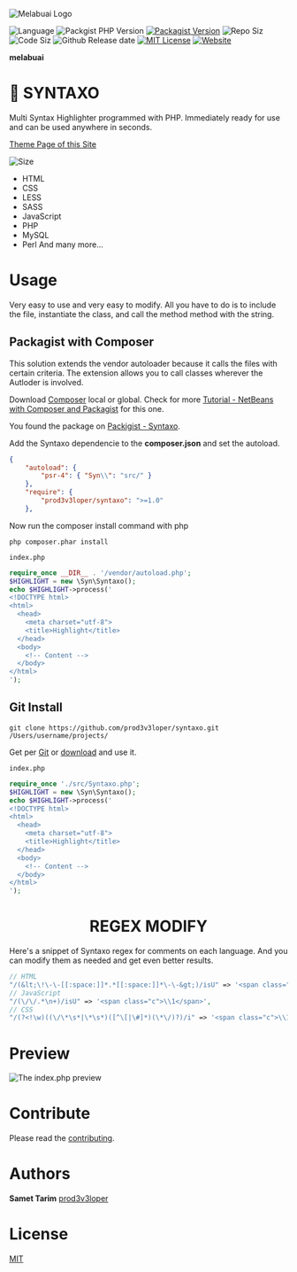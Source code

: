 ![Melabuai Logo](https://raw.githubusercontent.com/prod3v3loper/syntaxo/master/img/icon-MB.png "Melabuai Brand")

![Language](https://img.shields.io/github/languages/top/prod3v3loper/syntaxo.svg?style=flat "Language")
![Packgist PHP Version](https://img.shields.io/packagist/php-v/prod3v3loper/syntaxo.svg?style=flat "Packgist PHP Version")
[![Packagist Version](https://img.shields.io/packagist/v/prod3v3loper/syntaxo.svg?style=flat "Packigist Version")](https://packagist.org/packages/prod3v3loper/syntaxo "Packigist Version")
![Repo Siz](https://img.shields.io/github/repo-size/prod3v3loper/syntaxo.svg?style=flat "Repo Size")
![Code Siz](https://img.shields.io/github/languages/code-size/prod3v3loper/syntaxo.svg?style=flat "Code Size")
![Github Release date](https://img.shields.io/github/release/prod3v3loper/syntaxo.svg?style=flat "Github Release date")
[![MIT License](https://img.shields.io/packagist/l/prod3v3loper/syntaxo.svg?style=flat "MIT License")](https://github.com/prod3v3loper/syntaxo/blob/master/LICENSE "MIT License")
[![Website](https://img.shields.io/website-up-down-green-red/https/www.tnado.com/open-source-projects-by-prod3v3loper.svg?style=flat "Website")](https://www.tnado.com/open-source-projects-by-prod3v3loper/ "Website")

**melabuai**

# 🔮 SYNTAXO

Multi Syntax Highlighter programmed with PHP. Immediately ready for use and can be used anywhere in seconds.

[Theme Page of this Site](https://prod3v3loper.github.io/syntaxo/)                                            

![Size](https://img.shields.io/github/size/prod3v3loper/syntaxo/src/Syntaxo.php.svg "Size")

- HTML
- CSS
- LESS
- SASS
- JavaScript
- PHP
- MySQL
- Perl
And many more...

# Usage

Very easy to use and very easy to modify. All you have to do is to include the file, instantiate the class, and call the method method with the string.

## Packagist with Composer

This solution extends the vendor autoloader because it calls the files with certain criteria. The extension allows you to call classes wherever the Autloder is involved.

Download [Composer](https://getcomposer.org/) local or global. Check for more [Tutorial - NetBeans with Composer and Packagist](https://www.tnado.com/blog/netbeans-with-composer-and-packagist-the-php-package-manager/) for this one.

You found the package on [Packigist - Syntaxo](https://packagist.org/packages/prod3v3loper/syntaxo).

Add the Syntaxo dependencie to the **composer.json** and set the autoload.
```json
{
    "autoload": {
        "psr-4": { "Syn\\": "src/" }
    },
    "require": {
        "prod3v3loper/syntaxo": ">=1.0"
    },
```

Now run the composer install command with php
```
php composer.phar install
```

`index.php`
```php
require_once __DIR__ . '/vendor/autoload.php';
$HIGHLIGHT = new \Syn\Syntaxo();
echo $HIGHLIGHT->process('
<!DOCTYPE html>
<html>
  <head>
    <meta charset="utf-8">
    <title>Highlight</title>
  </head>
  <body>
    <!-- Content -->
  </body>
</html>
');
```

## Git Install

```
git clone https://github.com/prod3v3loper/syntaxo.git /Users/username/projects/
```

Get per [Git](https://git-scm.com/) or [download](https://github.com/prod3v3loper/syntaxo/archive/master.zip) and use it.

`index.php`
```php
require_once './src/Syntaxo.php';
$HIGHLIGHT = new \Syn\Syntaxo();
echo $HIGHLIGHT->process('
<!DOCTYPE html>
<html>
  <head>
    <meta charset="utf-8">
    <title>Highlight</title>
  </head>
  <body>
    <!-- Content -->
  </body>
</html>
');
```

<div align="center">

# REGEX MODIFY

</div>

Here's a snippet of Syntaxo regex for comments on each language. And you can modify them as needed and get even better results.

```php
// HTML
"/(&lt;\!\-\-[[:space:]]*.*[[:space:]]*\-\-&gt;)/isU" => '<span class="c">\\1</span>',
// JavaScript
"/(\/\/.*\n+)/isU" => '<span class="c">\\1</span>',
// CSS
"/(?<!\w)((\/\*\s*|\*\s*)([^\[|\#]*)(\*\/)?)/i" => '<span class="c">\\1</span>',
```

# Preview

![The index.php preview](https://prod3v3loper.github.io/syntaxo/img/syntaxo-multi-syntax-highlighter.png "The index.php preview")

# Contribute

Please read the [contributing](https://github.com/prod3v3loper/syntaxo/blob/main/CONTRIBUTING.md).

# Authors

**Samet Tarim** [prod3v3loper](https://www.tnado.com/author/prod3v3loper/)

# License

[MIT](https://github.com/prod3v3loper/syntaxo/blob/master/LICENSE)

